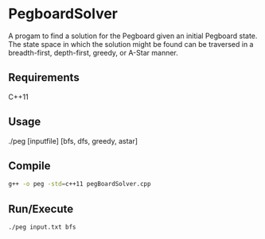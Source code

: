 # PegboardSolver
A progam to find a solution for the Pegboard given an initial Pegboard state. The state space in which the solution might be found can be traversed in a breadth-first, depth-first, greedy, or A-Star manner.

## Requirements
C++11

## Usage
./peg [inputfile] [bfs, dfs, greedy, astar]

## Compile

```bash
g++ -o peg -std=c++11 pegBoardSolver.cpp
```

## Run/Execute

```bash
./peg input.txt bfs
```
